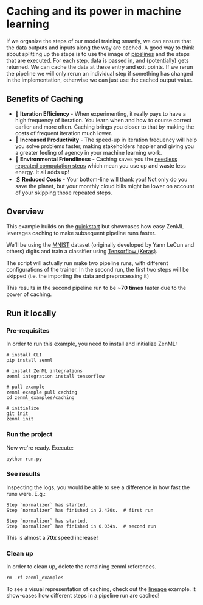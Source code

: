 # Caching and its power in machine learning
If we organize the steps of our model training smartly, we can ensure that the data outputs and inputs along the way 
are cached. A good way to think about splitting up the steps is to use the image of 
[pipelines](https://blog.zenml.io/tag/pipelines/) and the steps that are executed. 
For each step, data is passed in, and (potentially) gets returned. We can cache the data at these entry and exit 
points. If we rerun the pipeline we will only rerun an individual step if something has changed in the implementation, 
otherwise we can just use the cached output value.

## Benefits of Caching
- **🔁 Iteration Efficiency** - When experimenting, it really pays to have a high frequency of iteration. You learn 
when and how to course correct earlier and more often. Caching brings you closer to that by making the costs of 
frequent iteration much lower.
- **💪 Increased Productivity** - The speed-up in iteration frequency will help you solve problems faster, making 
stakeholders happier and giving you a greater feeling of agency in your machine learning work.
- **🌳 Environmental Friendliness** - Caching saves you the 
[needless repeated computation steps](https://machinelearning.piyasaa.com/greening-ai-rebooting-the-environmental-harms-of-machine/) 
which mean you use up and waste less energy. It all adds up!
- **＄ Reduced Costs** - Your bottom-line will thank you! Not only do you save the planet, but your monthly cloud 
bills might be lower on account of your skipping those repeated steps.


## Overview
This example builds on the [quickstart](../quickstart) but showcases how easy ZenML leverages caching to make 
subsequent pipeline runs faster.

We'll be using the [MNIST](http://yann.lecun.com/exdb/mnist/) dataset (originally developed by Yann LeCun and others) 
digits and train a classifier using [Tensorflow (Keras)](https://www.tensorflow.org/).

The script will actually run make two pipeline runs, with different configurations of the trainer. In the second run, 
the first two steps will be skipped (i.e. the importing the data and preprocessing it)

This results in the second pipeline run to be **~70 times** faster due to the power of caching.

## Run it locally

### Pre-requisites
In order to run this example, you need to install and initialize ZenML:

```shell
# install CLI
pip install zenml 

# install ZenML integrations
zenml integration install tensorflow

# pull example
zenml example pull caching
cd zenml_examples/caching

# initialize
git init
zenml init
```

### Run the project
Now we're ready. Execute:

```shell
python run.py
```

### See results
Inspecting the logs, you would be able to see a difference in how fast the runs were. E.g.:

```shell
Step `normalizer` has started.
Step `normalizer` has finished in 2.420s.  # first run
```

```shell
Step `normalizer` has started.
Step `normalizer` has finished in 0.034s.  # second run
```

This is almost a **70x** speed increase!

### Clean up
In order to clean up, delete the remaining zenml references.

```shell
rm -rf zenml_examples
```

To see a visual representation of caching, check out the [lineage](../lineage) example. It show-cases how different 
steps in a pipeline run are cached!
